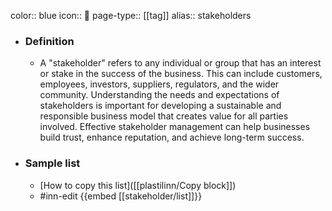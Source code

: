 color:: blue
icon:: 🤔
page-type:: [[tag]]
alias:: stakeholders

- ### Definition 
  - A "stakeholder" refers to any individual or group that has an interest or stake in the success of the business. This can include customers, employees, investors, suppliers, regulators, and the wider community. Understanding the needs and expectations of stakeholders is important for developing a sustainable and responsible business model that creates value for all parties involved. Effective stakeholder management can help businesses build trust, enhance reputation, and achieve long-term success.
- ### Sample list
  - [How to copy this list]([[plastilinn/Copy block]])
  - #inn-edit {{embed [[stakeholder/list]]}}


